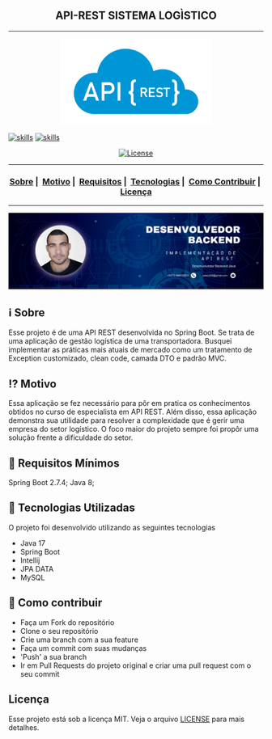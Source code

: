 <h2 align="center">API-REST SISTEMA LOGÌSTICO</h2>

___

<p align="center">
  <img src="https://github.com/Ualace36/dataImag/blob/main/apiLogo.png" width="300" heigth="300">
</p>

[![skills](https://img.shields.io/badge/Spring-6DB33F?style=for-the-badge&logo=spring&logoColor=white)](https://spring.io/projects/spring-boot/)
[![skills](https://img.shields.io/badge/Java-ED8B00?style=for-the-badge&logo=java&logoColor=white)](https://docs.oracle.com/en/java/)

<p align="center">
  <a href="LICENSE">
    <img alt="License" src="https://img.shields.io/badge/license-MIT-%23F8952D">
  </a>
</p>

___

<h3 align="center">
  <a href="#information_source-sobre">Sobre</a>&nbsp;|&nbsp;
  <a href="#interrobang-motivo">Motivo</a>&nbsp;|&nbsp;
  <a href="#seedling-requisitos-mínimos">Requisitos</a>&nbsp;|&nbsp;
  <a href="#rocket-tecnologias-utilizadas">Tecnologias</a>&nbsp;|&nbsp;
  <a href="#link-como-contribuir">Como Contribuir</a>&nbsp;|&nbsp;
  <a href="#licença">Licença</a>
</h3>

___

<img src="https://github.com/Ualace36/dataImag/blob/main/banner-linkedin.png" width="1200">

## :information_source: Sobre

Esse projeto é de uma API REST desenvolvida no Spring Boot. Se trata de uma aplicação de gestão logística de uma transportadora. Busquei implementar as práticas mais atuais de mercado como um tratamento de Exception customizado, clean code, camada DTO e padrão MVC.  

## :interrobang: Motivo

Essa aplicação se fez necessário para pôr em pratica os conhecimentos obtidos no curso de especialista em API REST. Além disso, essa aplicação demonstra sua utilidade para resolver a complexidade que é gerir uma empresa do setor logístico. O foco maior do projeto sempre foi propôr uma solução frente a dificuldade do setor.

## :seedling: Requisitos Mínimos

Spring Boot 2.7.4;
Java 8;


## :rocket: Tecnologias Utilizadas 

O projeto foi desenvolvido utilizando as seguintes tecnologias

- Java 17
- Spring Boot
- Intellij
- JPA DATA
- MySQL

## :link: Como contribuir 

- Faça um Fork do repositório
- Clone o seu repositório
- Crie uma branch com a sua feature
- Faça um commit com suas mudanças
- 'Push' a sua branch
- Ir em Pull Requests do projeto original e criar uma pull request com o seu commit

## Licença 

Esse projeto está sob a licença MIT. Veja o arquivo [LICENSE](LICENSE) para mais detalhes.
